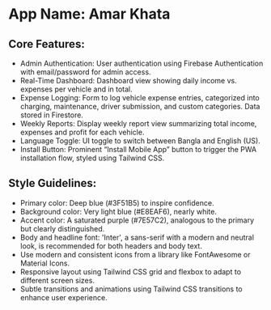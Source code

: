 # **App Name**: Amar Khata

## Core Features:

- Admin Authentication: User authentication using Firebase Authentication with email/password for admin access.
- Real-Time Dashboard: Dashboard view showing daily income vs. expenses per vehicle and in total.
- Expense Logging: Form to log vehicle expense entries, categorized into charging, maintenance, driver submission, and custom categories. Data stored in Firestore.
- Weekly Reports: Display weekly report view summarizing total income, expenses and profit for each vehicle.
- Language Toggle: UI toggle to switch between Bangla and English (US).
- Install Button: Prominent “Install Mobile App” button to trigger the PWA installation flow, styled using Tailwind CSS.

## Style Guidelines:

- Primary color: Deep blue (#3F51B5) to inspire confidence.
- Background color: Very light blue (#E8EAF6), nearly white.
- Accent color: A saturated purple (#7E57C2), analogous to the primary but clearly distinguished.
- Body and headline font: 'Inter', a sans-serif with a modern and neutral look, is recommended for both headers and body text. 
- Use modern and consistent icons from a library like FontAwesome or Material Icons.
- Responsive layout using Tailwind CSS grid and flexbox to adapt to different screen sizes.
- Subtle transitions and animations using Tailwind CSS transitions to enhance user experience.